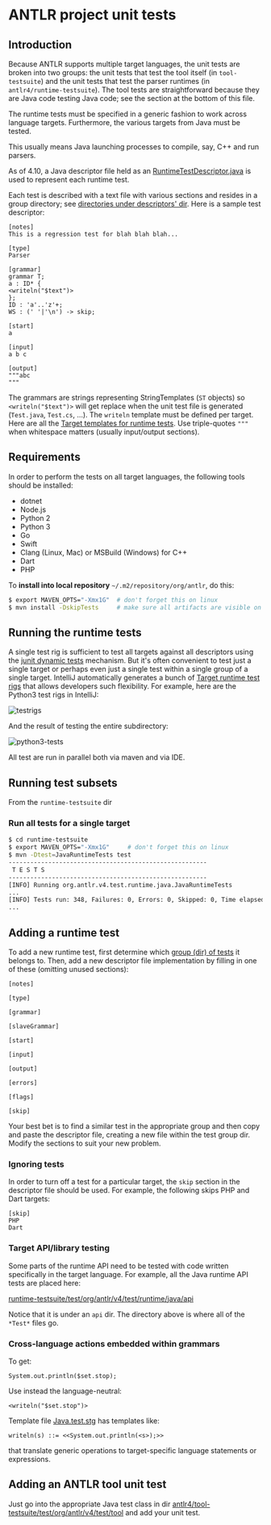 # ANTLR project unit tests

## Introduction

Because ANTLR supports multiple target languages, the unit tests are broken into two groups:
the unit tests that test the tool itself (in `tool-testsuite`) and the unit tests that test the parser runtimes (in `antlr4/runtime-testsuite`).
The tool tests are straightforward because they are Java code testing Java code; see the section at the bottom of this file.

The runtime tests must be specified in a generic fashion to work across language targets.
Furthermore, the various targets from Java must be tested.

This usually means Java launching processes to compile, say, C++ and run parsers.

As of 4.10, a Java descriptor file held as an [RuntimeTestDescriptor.java](../runtime-testsuite/test/org/antlr/v4/test/runtime/RuntimeTestDescriptor.java)
is used to represent each runtime test.

Each test is described with a text file with various sections and resides in a group directory;
see [directories under descriptors' dir](../runtime-testsuite/resources/org/antlr/v4/test/runtime/descriptors).
Here is a sample test descriptor:

```
[notes]
This is a regression test for blah blah blah...

[type]
Parser

[grammar]
grammar T;
a : ID* {
<writeln("$text")>
};
ID : 'a'..'z'+;
WS : (' '|'\n') -> skip;

[start]
a

[input]
a b c

[output]
"""abc
"""
```

The grammars are strings representing StringTemplates (`ST` objects) so `<writeln("$text")>` will get replace when the unit test file is generated (`Test.java`, `Test.cs`, ...).
The `writeln` template must be defined per target.
Here are all the 
[Target templates for runtime tests](../runtime-testsuite/resources/org/antlr/v4/test/runtime/templates).
Use triple-quotes `"""` when whitespace matters (usually input/output sections).

## Requirements

In order to perform the tests on all target languages, the following tools should be installed:

* dotnet
* Node.js
* Python 2
* Python 3
* Go
* Swift
* Clang (Linux, Mac) or MSBuild (Windows) for C++
* Dart
* PHP

To **install into local repository** `~/.m2/repository/org/antlr`, do this:

```bash
$ export MAVEN_OPTS="-Xmx1G"  # don't forget this on linux
$ mvn install -DskipTests     # make sure all artifacts are visible on this machine
```

## Running the runtime tests

A single test rig is sufficient to test all targets against all descriptors using the [junit dynamic tests](https://junit.org/junit5/docs/current/user-guide/#writing-tests-dynamic-tests) mechanism.
But it's often convenient to test just a single target or perhaps even just a single test within a single group of a single target.
IntelliJ automatically generates a bunch of
[Target runtime test rigs](../runtime-testsuite/test/org/antlr/v4/test/runtime) that allows developers such flexibility.
For example, here are the Python3 test rigs in IntelliJ:

![testrigs](images/testrigs.png)

And the result of testing the entire subdirectory:

![python3-tests](images/python3-tests.png)

All test are run in parallel both via maven and via IDE.

## Running test subsets

From the `runtime-testsuite` dir

### Run all tests for a single target

```bash
$ cd runtime-testsuite
$ export MAVEN_OPTS="-Xmx1G"     # don't forget this on linux
$ mvn -Dtest=JavaRuntimeTests test
-------------------------------------------------------
 T E S T S
-------------------------------------------------------
[INFO] Running org.antlr.v4.test.runtime.java.JavaRuntimeTests
...
[INFO] Tests run: 348, Failures: 0, Errors: 0, Skipped: 0, Time elapsed: 19.269 s - in org.antlr.v4.test.runtime.java.JavaRuntimeTests
...
```

## Adding a runtime test

To add a new runtime test, first determine which [group (dir) of tests](../runtime-testsuite/resources/org/antlr/v4/test/runtime/descriptors) it belongs to.
Then, add a new descriptor file implementation by filling in one of these (omitting unused sections):

```
[notes]

[type]

[grammar]

[slaveGrammar]

[start]

[input]

[output]

[errors]

[flags]

[skip]
```

Your best bet is to find a similar test in the appropriate group and then copy and paste the descriptor file, creating a new file within the test group dir.
Modify the sections to suit your new problem.
 
### Ignoring tests

In order to turn off a test for a particular target, the `skip` section in the descriptor file should be used.
For example, the following skips PHP and Dart targets:

```
[skip]
PHP
Dart
```

### Target API/library testing

Some parts of the runtime API need to be tested with code written specifically in the target language.
For example, all the Java runtime API tests are placed here:

[runtime-testsuite/test/org/antlr/v4/test/runtime/java/api](../runtime-testsuite/test/org/antlr/v4/test/runtime/java/api)

Notice that it is under an `api` dir. The directory above is where all of the `*Test*` files go.

### Cross-language actions embedded within grammars

To get:

```
System.out.println($set.stop);
```

Use instead the language-neutral:

```
<writeln("$set.stop")>
```

Template file [Java.test.stg](../runtime-testsuite/resources/org/antlr/v4/test/runtime/templates/Java.test.stg) has templates like:

```
writeln(s) ::= <<System.out.println(<s>);>>
```

that translate generic operations to target-specific language statements or expressions.

## Adding an ANTLR tool unit test

Just go into the appropriate Java test class in dir [antlr4/tool-testsuite/test/org/antlr/v4/test/tool](../tool-testsuite/test/org/antlr/v4/test/tool) and add your unit test.


